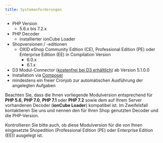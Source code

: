 ```yaml
---
title: Systemanforderungen
---
```


* PHP Version
    * 5.6.x bis 7.2.x
* PHP Decoder
    * installierter ionCube Loader
* Shopversionen / -editionen
    * OXID eShop Community Edition (CE), Professional Edition (PE) oder Enterprise Edition (EE) in Compilation Version 
        * 6.0.x
        * 6.1.x
* D3 Modul-Connector ([kostenfrei bei D3 erhältlich](https://www.oxidmodule.com/connector/)) ab Version 5.1.0.0 
* Installation via [Composer](https://getcomposer.org)
* mindestens ein freier Cronjob zur automatischen Ausführung der angelegten Aufgaben

Beachten Sie, dass die Ihnen vorliegende Modulversion entsprechend für **PHP 5.6**, **PHP 7.0**, **PHP 7.1** oder **PHP 7.2** sowie dem auf Ihrem Server vorhandenen Decoder (**ionCube Loader**) kompatibel ist. Im Zweifelsfall kontaktieren Sie uns und nennen den für Ihren Shop genutzten Decoder und die PHP-Version.

Kontrollieren Sie bitte auch, ob diese Modulversion für die von Ihnen eingesetzte Shopedition (Professional Edition (PE) oder Enterprise Edition (EE)) ausgelegt ist. 
